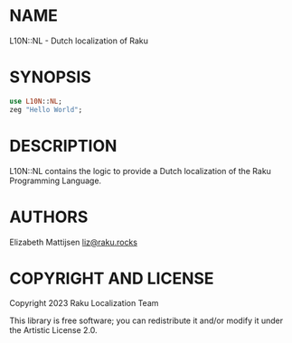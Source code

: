 NAME
====

L10N::NL - Dutch localization of Raku

SYNOPSIS
========

```raku
use L10N::NL;
zeg "Hello World";
```

DESCRIPTION
===========

L10N::NL contains the logic to provide a Dutch localization of the Raku Programming Language.

AUTHORS
=======

Elizabeth Mattijsen <liz@raku.rocks>

COPYRIGHT AND LICENSE
=====================

Copyright 2023 Raku Localization Team

This library is free software; you can redistribute it and/or modify it under the Artistic License 2.0.

